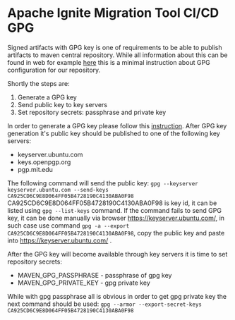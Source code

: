 # Apache Ignite Migration Tool CI/CD GPG

Signed artifacts with GPG key is one of requirements to be able to publish artifacts to maven central repository.
While all information about this can be found in web for example [here](https://central.sonatype.org/publish/requirements/gpg/) 
this is a minimal instruction about GPG configuration for our repository.

Shortly the steps are:
1. Generate a GPG key
2. Send public key to key servers
3. Set repository secrets: passphrase and private key 

In order to generate a GPG key please follow this [instruction](https://help.ubuntu.com/community/GnuPrivacyGuardHowto).
After GPG key generation it's public key should be published to one of the following key servers:
 - keyserver.ubuntu.com
 - keys.openpgp.org
 - pgp.mit.edu

The following command will send the public key:
`gpg --keyserver keyserver.ubuntu.com --send-keys CA925CD6C9E8D064FF05B4728190C4130ABA0F98`
CA925CD6C9E8D064FF05B4728190C4130ABA0F98 is key id, it can be listed using `gpg --list-keys` command.
If the command fails to send GPG key, it can be done manually via browser https://keyserver.ubuntu.com/,
in such case use command `gpg -a --export CA925CD6C9E8D064FF05B4728190C4130ABA0F98`,
copy the public key and paste into https://keyserver.ubuntu.com/ .

After the GPG key will become available through key servers it is time to set repository secrets:
 - MAVEN_GPG_PASSPHRASE - passphrase of gpg key
 - MAVEN_GPG_PRIVATE_KEY - gpg private key

While with gpg passphrase all is obvious in order to get gpg private key the next command should be used:
`gpg --armor --export-secret-keys CA925CD6C9E8D064FF05B4728190C4130ABA0F98`
